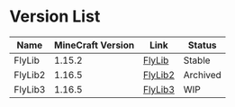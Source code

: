 # Version List

|Name|MineCraft Version|Link|Status|
----|----|----|----
|FlyLib|1.15.2|[FlyLib](https://github.com/TeamKun/FlyLib/tree/flylib-1)|Stable|
|FlyLib2|1.16.5|[FlyLib2](https://github.com/TeamKun/FlyLib/tree/flylib-2)|Archived|
|FlyLib3|1.16.5|[FlyLib3](https://github.com/TeamKun/FlyLib/tree/flylib-3)|WIP|